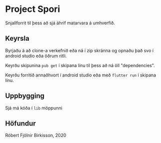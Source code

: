 # Project Spori

Snjallforrit til þess að sjá áhrif matarvara á umhverfið.

## Keyrsla

Byrjaðu á að clone-a verkefnið eða ná í zip skránna og opnaðu það svo í android studio eða öðrum ritli.

Keyrðu skipunina `pub get` í skipana línu til þess að ná öll "dependencies".

Keyrðu forritið annaðhvort í android studio eða með `flutter run` í skipana línu.

## Uppbygging

Sjá má kóða í `lib` möppunni

## Höfundur

Róbert Fjölnir Birkisson, 2020
